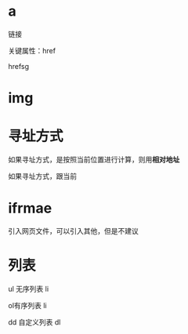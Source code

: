 # a

链接

关键属性：href 

hrefsg

# img

# 寻址方式

如果寻址方式，是按照当前位置进行计算，则用**相对地址**

如果寻址方式，跟当前

# ifrmae

引入网页文件，可以引入其他，但是不建议

# 列表
ul 无序列表
li

ol有序列表
li
 
dd 自定义列表
dl



